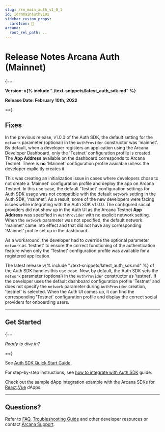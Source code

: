 ```yaml
---
slug: /rn_main_auth_v1_0_1
id: idrnmainauthv101
sidebar_custom_props:
  cardIcon: 🏁
arcana:
  root_rel_path: ..
---
```


# Release Notes Arcana Auth (Mainnet)

{==

**Version: v{% include "./text-snippets/latest_auth_sdk.md" %}**

**Release Date: February 10th, 2022**

==}

## Fixes

In the previous release, v1.0.0 of the Auth SDK, the default setting for the `network` parameter (optional) in the `AuthProvider` constructor was 'mainnet'. By default, when a developer registers an application using the Arcana Developer Dashboard, only the 'Testnet' configuration profile is created. The **App Address** available on the dashboard corresponds to Arcana Testnet. There is **no** 'Mainnet' configuration profile available unless the developer explicitly creates it. 

This was creating an initialization issue in cases where developers chose to not create a 'Mainnet' configuration profile and deploy the app on Arcana Testnet. In this use case, the default 'Testnet' configuration settings for Auth SDK usage was not compatible with the default `network` setting in the Auth SDK, 'mainnet'.  As a result, some of the new developers were facing issues while integrating with the Auth SDK v1.0.0. The configured social providers did not show up in the Auth UI as the Arcana Testnet **App Address** was specified in `AuthProvider` with no explicit network setting.  When the `network` parameter was not specified, the default network 'mainnet' came into effect and that did not have any corresponding 'Mainnet' profile set up in the dashboard.

As a workaround, the developer had to override the optional parameter `network` as 'testnet' to ensure the correct functioning of the authentication feature when only the 'Testnet' configuration profile was available for a registered application.

The latest release v{% include "./text-snippets/latest_auth_sdk.md" %} of the Auth SDK handles this use case.  Now, by default, the Auth SDK sets the `network` parameter (optional) in the `AuthProvider` constructor as 'testnet'. If the developer uses the default dashboard configuration profile 'Testnet' and does not specify the `network` parameter during `AuthProvider` creation, 'testnet' is selected.  When the Auth UI comes up, it can find the corresponding 'Testnet' configuration profile and display the correct social providers for onboarding users.

---

## Get Started

{==

*Ready to dive in?* 

==}

See [Auth SDK Quick Start Guide]({{page.meta.arcana.root_rel_path}}/walletsdk/wallet_qs.md). 

For step-by-step instructions, see [how to integrate with Auth SDK]({{page.meta.arcana.root_rel_path}}/howto/integrate_auth/index.md) guide. 

Check out the sample dApp integration example with the Arcana SDKs for [React]({{page.meta.arcana.root_rel_path}}/howto/integrate_auth/integrate_wallet_react.md),[Vue](https://github.com/arcana-network/basic-storage-wallet-integration) dApps.

---

## Questions? 

Refer to [FAQ]({{page.meta.arcana.root_rel_path}}/faq/faq_gen.md), [Troubleshooting Guide]({{page.meta.arcana.root_rel_path}}/troubleshooting.md) and other developer resources or contact [Arcana Support]({{page.meta.arcana.root_rel_path}}/support.md).
